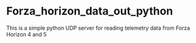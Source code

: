 # Forza_horizon_data_out_python
This is a simple python UDP server for reading telemetry data from Forza Horizon 4 and 5
